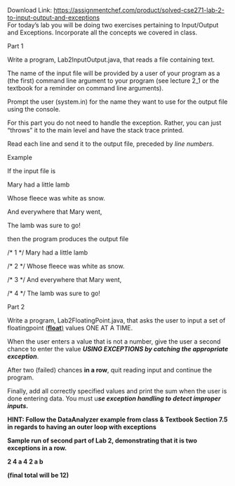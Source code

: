 Download Link: https://assignmentchef.com/product/solved-cse271-lab-2-to-input-output-and-exceptions
<br>
For today’s lab you will be doing two exercises pertaining to Input/Output and Exceptions. Incorporate all the concepts we covered in class.

Part 1

Write a program, Lab2InputOutput.java, that reads a file containing text.

The name of the input file will be provided by a user of your program as a (the first) command line argument to your program (see lecture 2_1 or the textbook for a reminder on command line arguments).

Prompt the user (system.in) for the name they want to use for the output file using the console.

For this part you do not need to handle the exception. Rather, you can just “throws” it to the main level and have the stack trace printed.

Read each line and send it to the output file, preceded by <em>line numbers</em>.

Example

If the input file is

Mary had a little lamb

Whose fleece was white as snow.

And everywhere that Mary went,

The lamb was sure to go!

then the program produces the output file

/* 1 */ Mary had a little lamb

/* 2 */ Whose fleece was white as snow.

/* 3 */ And everywhere that Mary went,

/* 4 */ The lamb was sure to go!

Part 2

Write a program, Lab2FloatingPoint.java, that asks the user to input a set of floatingpoint (<strong><u><a href="https://docs.oracle.com/javase/tutorial/java/nutsandbolts/datatypes.html">float</a></u></strong><a href="https://docs.oracle.com/javase/tutorial/java/nutsandbolts/datatypes.html">)</a> values ONE AT A TIME.

When the user enters a value that is not a number, give the user a second chance to enter the value <strong><em>USING EXCEPTIONS by catching the appropriate exception</em></strong>.

After two (failed) chances <strong>in a row</strong>, quit reading input and continue the program.

Finally, add all correctly specified values and print the sum when the user is done entering data. You must u<strong><em>se exception handling to detect improper inputs.</em> </strong>

<strong>HINT: Follow the DataAnalyzer example from class &amp; Textbook Section 7.5 in regards to having an outer loop with exceptions </strong>

<strong>Sample run of second part of Lab 2, demonstrating that it is two exceptions in a row.   </strong>

<strong>2 4 a 4 2 a b </strong>

<strong> </strong>

<strong>(final total will be 12) </strong>